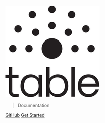 ![logo](_media/logo-table.svg)

> Documentation

[GitHub](https://github.com/progmem64/tableapp)
[Get Started](#table)